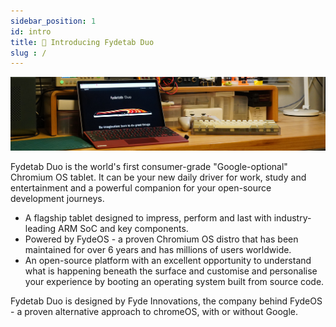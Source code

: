 ```yaml
---
sidebar_position: 1
id: intro
title: 📘 Introducing Fydetab Duo
slug : /
---
```


![fydetab banner](/img/fydetab_banner.jpg)

Fydetab Duo is the world's first consumer-grade "Google-optional" Chromium OS tablet. It can be your new daily driver for work, study and entertainment and a powerful companion for your open-source development journeys.

- A flagship tablet designed to impress, perform and last with industry-leading ARM SoC and key components.
- Powered by FydeOS - a proven Chromium OS distro that has been maintained for over 6 years and has millions of users worldwide.
- An open-source platform with an excellent opportunity to understand what is happening beneath the surface and customise and personalise your experience by booting an operating system built from source code.

Fydetab Duo is designed by Fyde Innovations, the company behind FydeOS - a proven alternative approach to chromeOS, with or without Google.
